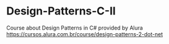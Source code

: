 # Design-Patterns-C-II
Course about Design Patterns in C# provided by Alura https://cursos.alura.com.br/course/design-patterns-2-dot-net
